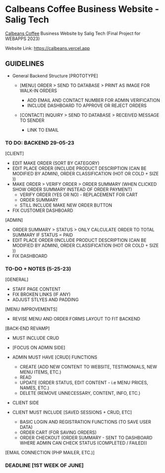 # Calbeans Coffee Business Website - Salig Tech

[Calbeans Coffee](https://www.facebook.com/calbeanscoffee) Business Website by Salig Tech (Final Project for WEBAPPS 2023)

Website Link: https://calbeans.vercel.app

## GUIDELINES

- General Backend Structure [PROTOTYPE]

  - [MENU] ORDER > SEND TO DATABASE > PRINT AS IMAGE FOR WALK-IN ORDERS

    - ADD EMAIL AND CONTACT NUMBER FOR ADMIN VERIFICATION
    - INCLUDE DASHBOARD TO APPROVE OR REJECT ORDERS

  - [CONTACT] INQUIRY > SEND TO DATABASE > RECEIVED MESSAGE TO SENDER
    - LINK TO EMAIL

### TO DO: BACKEND 29-05-23

[CLIENT]
- EDIT MAKE ORDER (SORT BY CATEGORY)
- EDIT PLACE ORDER (INCLUDE PRODUCT DESCRIPTION (CAN BE MODIFIED BY ADMIN), ORDER CLASSIFICATION (HOT OR COLD + SIZE ))
- MAKE ORDER >  VERIFY ORDER > ORDER SUMMARY  (WHEN CLICKED SHOW ORDER SUMMARY INSTEAD OF ORDER PAYMENT)
	- VERIFY ORDER (YES OR NO) - REPLACEMENT FOR CART
	- ORDER SUMMARY
	- STILL INCLUDE MAKE NEW ORDER BUTTON
- FIX CUSTOMER DASHBOARD

[ADMIN]
- ORDER SUMMARY > STATUS > ONLY CALCULATE ORDER TO TOTAL SUMMARY IF STATUS = PAID
- EDIT PLACE ORDER (INCLUDE PRODUCT DESCRIPTION (CAN BE MODIFIED BY ADMIN), ORDER CLASSIFICATION (HOT OR COLD + SIZE ))
- FIX DASHBOARD


### TO-DO + NOTES (5-25-23)

[GENERAL]

- STAFF PAGE CONTENT
- FIX BROKEN LINKS (IF ANY)
- ADJUST STLYES AND PADDING

[MENU IMPROVEMENTS]

- REVISE MENU AND ORDER FORMS LAYOUT TO FIT BACKEND

[BACK-END REVAMP]

- MUST INCLUDE CRUD

- [FOCUS ON ADMIN SIDE]
- ADMIN MUST HAVE [CRUD] FUNCTIONS

  - CREATE (ADD NEW CONTENT TO WEBSITE, TESTIMONIALS, NEW MENU ITEMS, ETC.)
  - READ
  - UPDATE (ORDER STATUS, EDIT CONTENT - i.e MENU PRICES, NAMES, ETC.)
  - DELETE (REMOVE UNNECESSARY, CONTENT, INFO, ETC.)

- CLIENT SIDE
- CLIENT MUST INCLUDE [SAVED SESSIONS + CRUD, ETC]
  - BASIC LOGIN AND REGISTRATION FUNCTIONS (TO SAVE USER DATA)
  - ORDER CART (FOR SAVING ORDERS)
  - ORDER CHECKOUT (ORDER SUMMARY - SENT TO DASHBOARD WHERE ADMIN CAN CHECK STATUS (COMPLETED / FAILED))

[EMAIL CONNECTION (PHP MAILER, ETC.)]

### DEADLINE [1ST WEEK OF JUNE]

